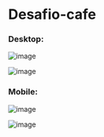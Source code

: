 # Desafio-cafe

### Desktop:

![image](https://user-images.githubusercontent.com/80595156/144142139-33128ded-7dbe-43f7-b17b-6c635f4f8132.png)

![image](https://user-images.githubusercontent.com/80595156/144142292-cc1ea6ff-8dce-4e68-9e1f-5dabe4dc192d.png)


### Mobile:

![image](https://user-images.githubusercontent.com/80595156/144142503-96acddb0-a25c-4b5b-a8bf-fe7d33ffcde9.png)

![image](https://user-images.githubusercontent.com/80595156/144142446-28550eb6-7f9a-4b72-bc0c-212289ab1e65.png)


